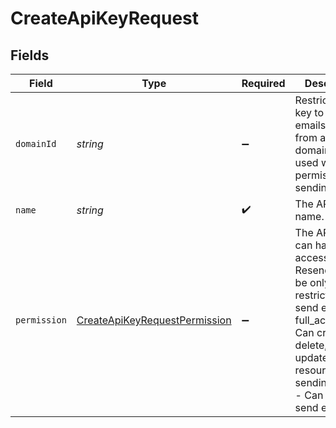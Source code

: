 # CreateApiKeyRequest


## Fields

| Field                                                                                                                                                                                             | Type                                                                                                                                                                                              | Required                                                                                                                                                                                          | Description                                                                                                                                                                                       |
| ------------------------------------------------------------------------------------------------------------------------------------------------------------------------------------------------- | ------------------------------------------------------------------------------------------------------------------------------------------------------------------------------------------------- | ------------------------------------------------------------------------------------------------------------------------------------------------------------------------------------------------- | ------------------------------------------------------------------------------------------------------------------------------------------------------------------------------------------------- |
| `domainId`                                                                                                                                                                                        | *string*                                                                                                                                                                                          | :heavy_minus_sign:                                                                                                                                                                                | Restrict an API key to send emails only from a specific domain. Only used when the permission is sending_acces.                                                                                   |
| `name`                                                                                                                                                                                            | *string*                                                                                                                                                                                          | :heavy_check_mark:                                                                                                                                                                                | The API key name.                                                                                                                                                                                 |
| `permission`                                                                                                                                                                                      | [CreateApiKeyRequestPermission](../../models/shared/createapikeyrequestpermission.md)                                                                                                             | :heavy_minus_sign:                                                                                                                                                                                | The API key can have full access to Resend’s API or be only restricted to send emails. * full_access - Can create, delete, get, and update any resource. * sending_access - Can only send emails. |